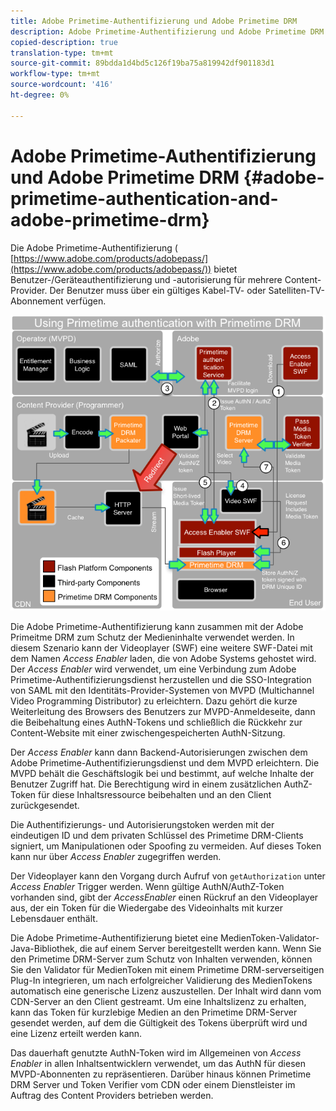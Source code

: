 ```yaml
---
title: Adobe Primetime-Authentifizierung und Adobe Primetime DRM
description: Adobe Primetime-Authentifizierung und Adobe Primetime DRM
copied-description: true
translation-type: tm+mt
source-git-commit: 89bdda1d4bd5c126f19ba75a819942df901183d1
workflow-type: tm+mt
source-wordcount: '416'
ht-degree: 0%

---
```



# Adobe Primetime-Authentifizierung und Adobe Primetime DRM {#adobe-primetime-authentication-and-adobe-primetime-drm}

Die Adobe Primetime-Authentifizierung ( [https://www.adobe.com/products/adobepass/](https://www.adobe.com/products/adobepass/)) bietet Benutzer-/Geräteauthentifizierung und -autorisierung für mehrere Content-Provider. Der Benutzer muss über ein gültiges Kabel-TV- oder Satelliten-TV-Abonnement verfügen.

<!--<a id="fig_cln_bc2_44"></a>-->

![](assets/AdobePass_web.png)

Die Adobe Primetime-Authentifizierung kann zusammen mit der Adobe Primeitme DRM zum Schutz der Medieninhalte verwendet werden. In diesem Szenario kann der Videoplayer (SWF) eine weitere SWF-Datei mit dem Namen *Access Enabler* laden, die von Adobe Systems gehostet wird. Der *Access Enabler* wird verwendet, um eine Verbindung zum Adobe Primetime-Authentifizierungsdienst herzustellen und die SSO-Integration von SAML mit den Identitäts-Provider-Systemen von MVPD (Multichannel Video Programming Distributor) zu erleichtern. Dazu gehört die kurze Weiterleitung des Browsers des Benutzers zur MVPD-Anmeldeseite, dann die Beibehaltung eines AuthN-Tokens und schließlich die Rückkehr zur Content-Website mit einer zwischengespeicherten AuthN-Sitzung.

Der *Access Enabler* kann dann Backend-Autorisierungen zwischen dem Adobe Primetime-Authentifizierungsdienst und dem MVPD erleichtern. Die MVPD behält die Geschäftslogik bei und bestimmt, auf welche Inhalte der Benutzer Zugriff hat. Die Berechtigung wird in einem zusätzlichen AuthZ-Token für diese Inhaltsressource beibehalten und an den Client zurückgesendet.

Die Authentifizierungs- und Autorisierungstoken werden mit der eindeutigen ID und dem privaten Schlüssel des Primetime DRM-Clients signiert, um Manipulationen oder Spoofing zu vermeiden. Auf dieses Token kann nur über *Access Enabler* zugegriffen werden.

Der Videoplayer kann den Vorgang durch Aufruf von `getAuthorization` unter *Access Enabler* Trigger werden. Wenn gültige AuthN/AuthZ-Token vorhanden sind, gibt der *AccessEnabler* einen Rückruf an den Videoplayer aus, der ein Token für die Wiedergabe des Videoinhalts mit kurzer Lebensdauer enthält.

Die Adobe Primetime-Authentifizierung bietet eine MedienToken-Validator-Java-Bibliothek, die auf einem Server bereitgestellt werden kann. Wenn Sie den Primetime DRM-Server zum Schutz von Inhalten verwenden, können Sie den Validator für MedienToken mit einem Primetime DRM-serverseitigen Plug-In integrieren, um nach erfolgreicher Validierung des MedienTokens automatisch eine generische Lizenz auszustellen. Der Inhalt wird dann vom CDN-Server an den Client gestreamt. Um eine Inhaltslizenz zu erhalten, kann das Token für kurzlebige Medien an den Primetime DRM-Server gesendet werden, auf dem die Gültigkeit des Tokens überprüft wird und eine Lizenz erteilt werden kann.

Das dauerhaft genutzte AuthN-Token wird im Allgemeinen von *Access Enabler* in allen Inhaltsentwicklern verwendet, um das AuthN für diesen MVPD-Abonnenten zu repräsentieren. Darüber hinaus können Primetime DRM Server und Token Verifier vom CDN oder einem Dienstleister im Auftrag des Content Providers betrieben werden.
